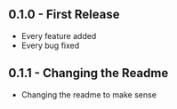 ## 0.1.0 - First Release
* Every feature added
* Every bug fixed

## 0.1.1 - Changing the Readme
* Changing the readme to make sense
